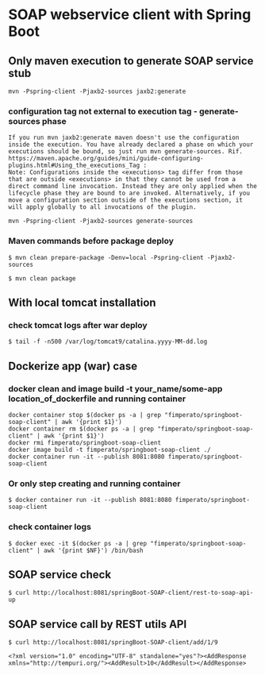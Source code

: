# SOAP webservice client with Spring Boot

## Only maven execution to generate SOAP service stub

`mvn -Pspring-client -Pjaxb2-sources jaxb2:generate`

### configuration tag not external to execution tag - generate-sources phase  
    If you run mvn jaxb2:generate maven doesn't use the configuration inside the execution. You have already declared a phase on which your executions should be bound, so just run mvn generate-sources. Rif. https://maven.apache.org/guides/mini/guide-configuring-plugins.html#Using_the_executions_Tag :
    Note: Configurations inside the <executions> tag differ from those that are outside <executions> in that they cannot be used from a direct command line invocation. Instead they are only applied when the lifecycle phase they are bound to are invoked. Alternatively, if you move a configuration section outside of the executions section, it will apply globally to all invocations of the plugin.

`mvn -Pspring-client -Pjaxb2-sources generate-sources`

### Maven commands before package deploy

`$ mvn clean prepare-package -Denv=local -Pspring-client -Pjaxb2-sources`

`$ mvn clean package`


## With local tomcat installation
### check tomcat logs after war deploy

`$ tail -f -n500 /var/log/tomcat9/catalina.yyyy-MM-dd.log`

## Dockerize app (war) case
### docker clean and image build -t your_name/some-app location_of_dockerfile and running container

```$ mvn clean package -Denv=local -Pspring-client -Pcxf-codegen-sources
docker container stop $(docker ps -a | grep "fimperato/springboot-soap-client" | awk '{print $1}')
docker container rm $(docker ps -a | grep "fimperato/springboot-soap-client" | awk '{print $1}')
docker rmi fimperato/springboot-soap-client
docker image build -t fimperato/springboot-soap-client ./
docker container run -it --publish 8081:8080 fimperato/springboot-soap-client

```

### Or only step creating and running container

`$ docker container run -it --publish 8081:8080 fimperato/springboot-soap-client`

### check container logs

`$ docker exec -it $(docker ps -a | grep "fimperato/springboot-soap-client" | awk '{print $NF}') /bin/bash`

## SOAP service check

`$ curl http://localhost:8081/springBoot-SOAP-client/rest-to-soap-api-up`

## SOAP service call by REST utils API

`$ curl http://localhost:8081/springBoot-SOAP-client/add/1/9`

`<?xml version="1.0" encoding="UTF-8" standalone="yes"?><AddResponse xmlns="http://tempuri.org/"><AddResult>10</AddResult></AddResponse>`


